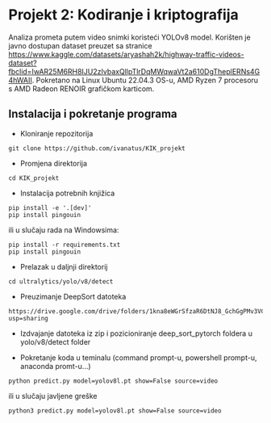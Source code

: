 # Projekt 2: Kodiranje i kriptografija
Analiza prometa putem video snimki koristeći YOLOv8 model. 
Korišten je javno dostupan dataset preuzet sa stranice https://www.kaggle.com/datasets/aryashah2k/highway-traffic-videos-dataset?fbclid=IwAR25M6RH8IJU2zIvbaxQllpTlrDqMWqwaVt2a610DgTheplERNs4G4hWAII.
Pokretano na Linux Ubuntu 22.04.3 OS-u, AMD Ryzen 7 procesoru s AMD Radeon RENOIR grafičkom karticom.

## Instalacija i pokretanje programa
- Kloniranje repozitorija
```
git clone https://github.com/ivanatus/KIK_projekt
```
- Promjena direktorija
```
cd KIK_projekt
```
- Instalacija potrebnih knjižica
```
pip install -e '.[dev]'
pip install pingouin
```
ili u slučaju rada na Windowsima:
```
pip install -r requirements.txt
pip install pingouin
```

- Prelazak u daljnji direktorij
```
cd ultralytics/yolo/v8/detect
```
- Preuzimanje DeepSort datoteka
```
https://drive.google.com/drive/folders/1kna8eWGrSfzaR6DtNJ8_GchGgPMv3VC8?usp=sharing
```
- Izdvajanje datoteka iz zip i pozicioniranje deep_sort_pytorch foldera u yolo/v8/detect folder

- Pokretanje koda u teminalu (command prompt-u, powershell prompt-u, anaconda promt-u...)

```
python predict.py model=yolov8l.pt show=False source=video
```
ili u slučaju javljene greške

```
python3 predict.py model=yolov8l.pt show=False source=video
```
